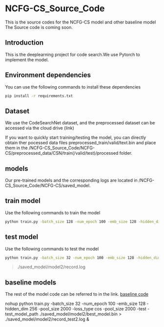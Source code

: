 # NCFG-CS_Source_Code

This is the source codes for the NCFG-CS model and other baseline model 
The Source code is coming soon.



## Introduction

This is the deeplearning project for code search.We use Pytorch to implement the model.



## Environment dependencies

You can use the following commands to install these dependencies
```bash
pip install -r requirements.txt
```


## Dataset

We use the CodeSearchNet dataset, and the preprocessed dataset can be accessed via the cloud drive 
(link)

If you want to quickly start training/testing the model, you can directly obtain ther pocessed data files preprocessed_train/valid/text.bin and place them in the /NCFG-CS_Source_Code/NCFG-CS/preprocessed_data/CSN/train(/valid/test)/processed folder.



## models

Our pre-trained models and the corresponding logs are located in /NCFG-CS_Source_Code/NCFG-CS/saved_model.



## train model 

Use the following commands to train the model
```bash
python train.py -batch_size 128 -num_epoch 100 -emb_size 128 -hidden_dim 256 -pool_size 2000 -loss_type cos -saved_model_dir ./saved_model/model1 -train
```

## test model

Use the following commands to test the model
```bash
python train.py -batch_size 32 -num_epoch 100 -emb_size 128 -hidden_dim 256 -pool_size 2000 -loss_type cos -pool_size 2000 -test -test_model_path ./saved_model/model1/best_model.bin
```
> ./saved_model/model2/record.log


## baseline models

The rest of the model code can be referred to in the link.
[baseline code](https://gitee.com/weicc214/code_graph_nn_pyg)


nohup python train.py -batch_size 32 -num_epoch 100 -emb_size 128 -hidden_dim 256 -pool_size 2000 -loss_type cos -pool_size 2000 -test -test_model_path ./saved_model/model2/best_model.bin > ./saved_model/model2/record_test2.log &





